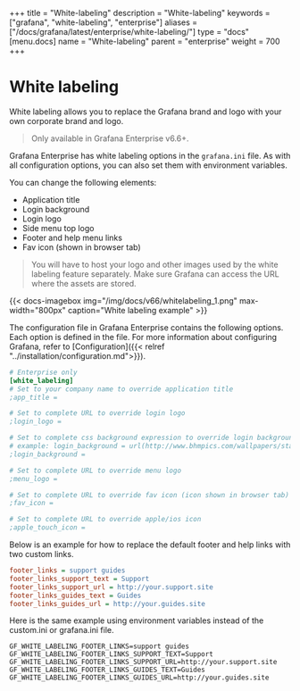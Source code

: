 +++
title = "White-labeling"
description = "White-labeling"
keywords = ["grafana", "white-labeling", "enterprise"]
aliases = ["/docs/grafana/latest/enterprise/white-labeling/"]
type = "docs"
[menu.docs]
name = "White-labeling"
parent = "enterprise"
weight = 700
+++

# White labeling

White labeling allows you to replace the Grafana brand and logo with your own corporate brand and logo.

> Only available in Grafana Enterprise v6.6+.

Grafana Enterprise has white labeling options in the `grafana.ini` file. As with all configuration options, you can also set them with environment variables.

You can change the following elements:

- Application title
- Login background
- Login logo
- Side menu top logo
- Footer and help menu links
- Fav icon (shown in browser tab)

> You will have to host your logo and other images used by the white labeling feature separately. Make sure Grafana can access the URL where the assets are stored.

{{< docs-imagebox img="/img/docs/v66/whitelabeling_1.png" max-width="800px" caption="White labeling example" >}}

The configuration file in Grafana Enterprise contains the following options. Each option is defined in the file. For more information about configuring Grafana, refer to [Configuration]({{< relref "../installation/configuration.md">}}).

```ini
# Enterprise only
[white_labeling]
# Set to your company name to override application title
;app_title =

# Set to complete URL to override login logo
;login_logo =

# Set to complete css background expression to override login background
# example: login_background = url(http://www.bhmpics.com/wallpapers/starfield-1920x1080.jpg)
;login_background =

# Set to complete URL to override menu logo
;menu_logo =

# Set to complete URL to override fav icon (icon shown in browser tab)
;fav_icon =

# Set to complete URL to override apple/ios icon
;apple_touch_icon =
```

Below is an example for how to replace the default footer and help links with two custom links.

```ini
footer_links = support guides
footer_links_support_text = Support
footer_links_support_url = http://your.support.site
footer_links_guides_text = Guides
footer_links_guides_url = http://your.guides.site
```

Here is the same example using environment variables instead of the custom.ini or grafana.ini file.

```
GF_WHITE_LABELING_FOOTER_LINKS=support guides
GF_WHITE_LABELING_FOOTER_LINKS_SUPPORT_TEXT=Support
GF_WHITE_LABELING_FOOTER_LINKS_SUPPORT_URL=http://your.support.site
GF_WHITE_LABELING_FOOTER_LINKS_GUIDES_TEXT=Guides
GF_WHITE_LABELING_FOOTER_LINKS_GUIDES_URL=http://your.guides.site 
```
